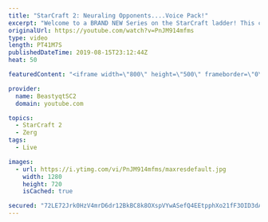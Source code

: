 ```yaml
---
title: "StarCraft 2: Neuraling Opponents....Voice Pack!"
excerpt: "Welcome to a BRAND NEW Series on the StarCraft ladder! This challenege is called \"Infestors to GM,\" where I play Mass Infestors and try to get to Grandmaster! I am allowing myself to make Queens as well, but other than that, the gameplan is INFESTORS!!!  In this episode, we learn that when you neural"
originalUrl: https://youtube.com/watch?v=PnJM914mfms
type: video
length: PT41M7S
publishedDateTime: 2019-08-15T23:12:44Z
heat: 50

featuredContent: "<iframe width=\"800\" height=\"500\" frameborder=\"0\" src=\"https://www.youtube.com/embed/PnJM914mfms\" allow=\"accelerometer; autoplay; encrypted-media; gyroscope; picture-in-picture\" allowfullscreen></iframe>"

provider:
  name: BeastyqtSC2
  domain: youtube.com

topics:
  - StarCraft 2
  - Zerg
tags:
  - Live

images:
  - url: https://i.ytimg.com/vi/PnJM914mfms/maxresdefault.jpg
    width: 1280
    height: 720
    isCached: true

secured: "72LE72Jrk0HzV4mrD6dr12BkBC8k8OXspVYwASefQ4EEtpphXo21fF3OID3dACkAcXH3dVG6yDrNVDo39b2ZH+c9FRx/W0g2HVTX9XBcsnfjdGBYzP62guJa6+aPUiFhzIRnWmqXeEqxYTQmYKX6YsU04UxKM1SnS8UkNZYbLfGDE6WfLh9hEThSeZTkZ/01GvLwM+OZx3d3ZTH47KaUBeJrVCdgN6L8HRmgKdvb6hILBuU81bI3HvREtLctC0lXMwOwohYvQd2s62yyTh57rYIAf+dGvbWp+CvJlHS0ICQWGTQaWbXdA+k3gBC9M+kH5zxbcdfcxx1yP3dAKH0VNsB2qzSMMW54vnmTvR6AyUbLyLXUcVe3dSf7pmHeiRCYKKbB8ZYXTTuOx/OuALXZUbRL0QXHun2Cqy63IAz4Zc4=;KXZN4LXKS3/xoTGM41H/IQ=="
---
```


